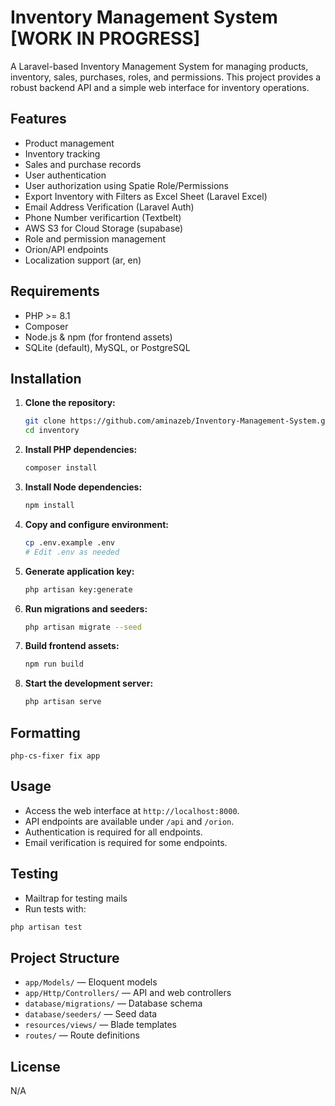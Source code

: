 # Inventory Management System [WORK IN PROGRESS]

A Laravel-based Inventory Management System for managing products, inventory, sales, purchases, roles, and permissions. This project provides a robust backend API and a simple web interface for inventory operations.

## Features

- Product management
- Inventory tracking
- Sales and purchase records
- User authentication
- User authorization using Spatie Role/Permissions
- Export Inventory with Filters as Excel Sheet (Laravel Excel)
- Email Address Verification (Laravel Auth)
- Phone Number verificartion (Textbelt)
- AWS S3 for Cloud Storage (supabase)
- Role and permission management
- Orion/API endpoints
- Localization support (ar, en)

## Requirements

- PHP >= 8.1
- Composer
- Node.js & npm (for frontend assets)
- SQLite (default), MySQL, or PostgreSQL

## Installation

1. **Clone the repository:**
	```bash
	git clone https://github.com/aminazeb/Inventory-Management-System.git
	cd inventory
	```
2. **Install PHP dependencies:**
	```bash
	composer install
	```
3. **Install Node dependencies:**
	```bash
	npm install
	```
4. **Copy and configure environment:**
	```bash
	cp .env.example .env
	# Edit .env as needed
	```
5. **Generate application key:**
	```bash
	php artisan key:generate
	```
6. **Run migrations and seeders:**
	```bash
	php artisan migrate --seed
	```
7. **Build frontend assets:**
	```bash
	npm run build
	```
8. **Start the development server:**
	```bash
	php artisan serve


## Formatting
	php-cs-fixer fix app

## Usage

- Access the web interface at `http://localhost:8000`.
- API endpoints are available under `/api` and `/orion`.
- Authentication is required for all endpoints.
- Email verification is required for some endpoints.

## Testing

- Mailtrap for testing mails
- Run tests with:
```bash
php artisan test
```


## Project Structure

- `app/Models/` — Eloquent models
- `app/Http/Controllers/` — API and web controllers
- `database/migrations/` — Database schema
- `database/seeders/` — Seed data
- `resources/views/` — Blade templates
- `routes/` — Route definitions

## License

N/A
